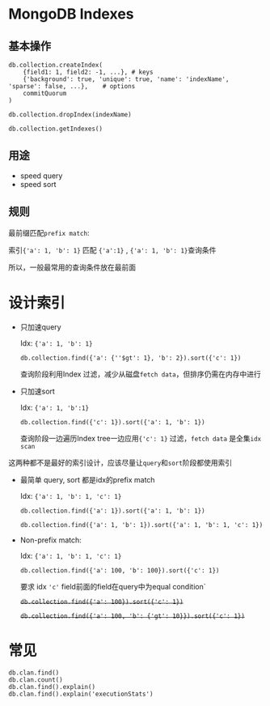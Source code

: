 # MongoDB Indexes

## 基本操作

```
db.collection.createIndex(
	{field1: 1, field2: -1, ...}, # keys
	{'background': true, 'unique': true, 'name': 'indexName', 'sparse': false, ...},	# options
	commitQuorum
)
```

```
db.collection.dropIndex(indexName)
```

```
db.collection.getIndexes()
```

## 用途

- speed query
- speed sort

## 规则

最前缀匹配`prefix match`:

索引`{'a': 1, 'b': 1}` 匹配 `{'a':1}` , `{'a': 1, 'b': 1}`查询条件

所以，一般最常用的查询条件放在最前面

# 设计索引

- 只加速query

  Idx: `{'a': 1, 'b': 1}`

  `db.collection.find({'a': {''$gt': 1}, 'b': 2}).sort({'c': 1})`

  查询阶段利用Index 过滤，减少从磁盘`fetch data`，但排序仍需在内存中进行

- 只加速sort

  Idx: `{'a': 1, 'b':1}`
  
  `db.collection.find({'c': 1}).sort({'a': 1, 'b': 1})`
  
  查询阶段一边遍历Index tree一边应用`{'c': 1}` 过滤，`fetch data` 是全集`idx scan`

这两种都不是最好的索引设计，应该尽量让`query`和`sort`阶段都使用索引

- 最简单 query, sort 都是idx的prefix match

  Idx: `{'a': 1, 'b': 1, 'c': 1}`

  `db.collection.find({'a': 1}).sort({'a': 1, 'b': 1})`

  `db.collection.find({'a': 1, 'b': 1}).sort({'a': 1, 'b': 1, 'c': 1})`


- Non-prefix match:

  Idx: `{'a': 1, 'b': 1, 'c': 1}`

  ```
  db.collection.find({'a': 100, 'b': 100}).sort({'c': 1})
  ```

  要求 idx `'c'` field前面的field在query中为equal condition`
  
  ~~`db.collection.find({'a': 100}).sort({'c': 1})`~~
  
  ~~`db.collection.find({'a': 100, 'b': {'gt': 10}}).sort({'c': 1})`~~

# 常见

```
db.clan.find()
db.clan.count()
db.clan.find().explain()
db.clan.find().explain('executionStats')
```

